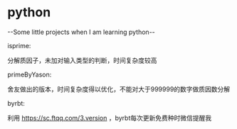 # python
--Some little projects when I am learning python--


isprime:

分解质因子，未加对输入类型的判断，时间复杂度较高

primeByYason:

舍友做出的版本，时间复杂度得以优化，不能对大于999999的数字做质因数分解

byrbt:

 利用 https://sc.ftqq.com/3.version ，byrbt每次更新免费种时微信提醒我
